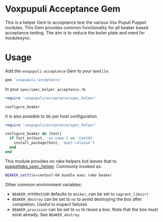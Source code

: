 # Voxpupuli Acceptance Gem

This is a helper Gem to acceptance test the various Vox Pupuli Puppet modules. This Gem provides common functionality for all beaker based acceptance testing. The aim is to reduce the boiler plate and need for modulesync.

# Usage
Add the `voxpupuli-acceptance` Gem to your `Gemfile`:

```ruby
gem 'voxpupuli-acceptance'
```

In your `spec/spec_helper_acceptance.rb`

```ruby
require 'voxpupuli/acceptance/spec_helper'

configure_beaker
```

It is also possible to do per host configuration

```ruby
require 'voxpupuli/acceptance/spec_helper'

configure_beaker do |host|
  if fact_on(host, 'os.name') == 'CentOS'
    install_package(host, 'epel-release')
  end
end
```

This module provides no rake helpers but leaves that to [puppetlabs_spec_helper](https://github.com/puppetlabs/puppetlabs_spec_helper). Commonly invoked as:

```bash
BEAKER_setfile=centos7-64 bundle exec rake beaker
```

Other common environment variables:

* `BEAKER_HYPERVISOR` defaults to `docker`, can be set to `vagrant_libvirt`
* `BEAKER_destroy` can be set to `no` to avoid destroying the box after completion. Useful to inspect failures
* `BEAKER_provision` can be set to `no` to reuse a box. Note that the box must exist already. See `BEAKER_destroy`
